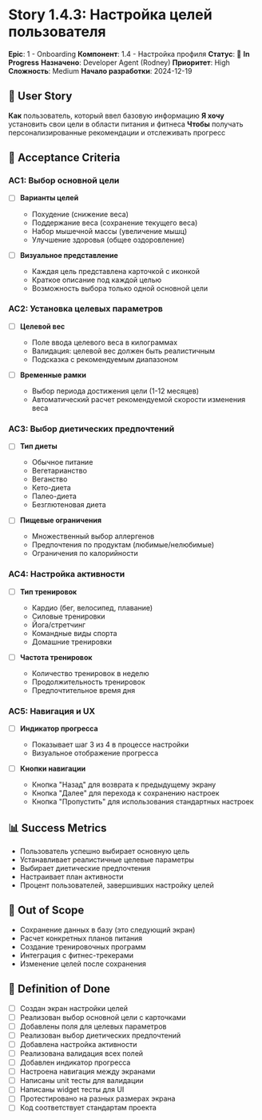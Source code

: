 # Story 1.4.3: Настройка целей пользователя

**Epic**: 1 - Onboarding
**Компонент**: 1.4 - Настройка профиля
**Статус**: 🔄 **In Progress**
**Назначено**: Developer Agent (Rodney)
**Приоритет**: High
**Сложность**: Medium
**Начало разработки**: 2024-12-19

## 📖 User Story

**Как** пользователь, который ввел базовую информацию
**Я хочу** установить свои цели в области питания и фитнеса
**Чтобы** получать персонализированные рекомендации и отслеживать прогресс

## 🎯 Acceptance Criteria

### AC1: Выбор основной цели
- [ ] **Варианты целей**
  - Похудение (снижение веса)
  - Поддержание веса (сохранение текущего веса)
  - Набор мышечной массы (увеличение мышц)
  - Улучшение здоровья (общее оздоровление)

- [ ] **Визуальное представление**
  - Каждая цель представлена карточкой с иконкой
  - Краткое описание под каждой целью
  - Возможность выбора только одной основной цели

### AC2: Установка целевых параметров
- [ ] **Целевой вес**
  - Поле ввода целевого веса в килограммах
  - Валидация: целевой вес должен быть реалистичным
  - Подсказка с рекомендуемым диапазоном

- [ ] **Временные рамки**
  - Выбор периода достижения цели (1-12 месяцев)
  - Автоматический расчет рекомендуемой скорости изменения веса

### AC3: Выбор диетических предпочтений
- [ ] **Тип диеты**
  - Обычное питание
  - Вегетарианство
  - Веганство
  - Кето-диета
  - Палео-диета
  - Безглютеновая диета

- [ ] **Пищевые ограничения**
  - Множественный выбор аллергенов
  - Предпочтения по продуктам (любимые/нелюбимые)
  - Ограничения по калорийности

### AC4: Настройка активности
- [ ] **Тип тренировок**
  - Кардио (бег, велосипед, плавание)
  - Силовые тренировки
  - Йога/стретчинг
  - Командные виды спорта
  - Домашние тренировки

- [ ] **Частота тренировок**
  - Количество тренировок в неделю
  - Продолжительность тренировок
  - Предпочтительное время дня

### AC5: Навигация и UX
- [ ] **Индикатор прогресса**
  - Показывает шаг 3 из 4 в процессе настройки
  - Визуальное отображение прогресса

- [ ] **Кнопки навигации**
  - Кнопка "Назад" для возврата к предыдущему экрану
  - Кнопка "Далее" для перехода к сохранению настроек
  - Кнопка "Пропустить" для использования стандартных настроек

## 📊 Success Metrics
- Пользователь успешно выбирает основную цель
- Устанавливает реалистичные целевые параметры
- Выбирает диетические предпочтения
- Настраивает план активности
- Процент пользователей, завершивших настройку целей

## 🚧 Out of Scope
- Сохранение данных в базу (это следующий экран)
- Расчет конкретных планов питания
- Создание тренировочных программ
- Интеграция с фитнес-трекерами
- Изменение целей после сохранения

## 📝 Definition of Done
- [ ] Создан экран настройки целей
- [ ] Реализован выбор основной цели с карточками
- [ ] Добавлены поля для целевых параметров
- [ ] Реализован выбор диетических предпочтений
- [ ] Добавлена настройка активности
- [ ] Реализована валидация всех полей
- [ ] Добавлен индикатор прогресса
- [ ] Настроена навигация между экранами
- [ ] Написаны unit тесты для валидации
- [ ] Написаны widget тесты для UI
- [ ] Протестировано на разных размерах экрана
- [ ] Код соответствует стандартам проекта 
